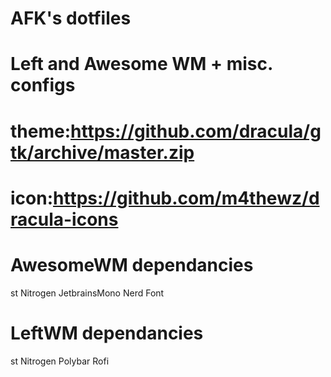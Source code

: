 # AFK's dotfiles
# Left and Awesome WM + misc. configs
# theme:https://github.com/dracula/gtk/archive/master.zip
# icon:https://github.com/m4thewz/dracula-icons

# AwesomeWM dependancies
st
Nitrogen 
JetbrainsMono Nerd Font

# LeftWM dependancies
st
Nitrogen
Polybar
Rofi
